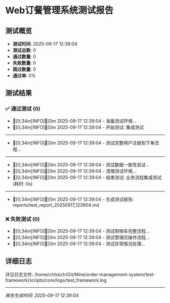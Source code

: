 # Web订餐管理系统测试报告

## 测试概览
- **测试时间**: 2025-09-17 12:39:04
- **测试总数**: 0
- **通过数量**: 0
- **失败数量**: 0
- **跳过数量**: 0
- **通过率**: 0%

## 测试结果
### ✅ 通过测试 (0)
- [0;34m[INFO][0m 2025-09-17 12:39:04 - 准备测试环境...
- [0;34m[INFO][0m 2025-09-17 12:39:04 - 开始测试: 集成测试
- --
- [0;34m[INFO][0m 2025-09-17 12:39:04 - 测试完整用户注册到下单流程...
- --
- [0;34m[INFO][0m 2025-09-17 12:39:04 - 测试数据一致性验证...
- [0;34m[INFO][0m 2025-09-17 12:39:04 - 清理测试环境...
- [0;34m[INFO][0m 2025-09-17 12:39:04 - 结束测试: 业务流程集成测试 (耗时: 0s)
- --
- [0;34m[INFO][0m 2025-09-17 12:39:04 - 生成测试报告: reports/test_report_20250917_123904.md

### ❌ 失败测试 (0)
- [0;34m[INFO][0m 2025-09-17 12:39:04 - 测试购物车完整流程...
- [0;34m[INFO][0m 2025-09-17 12:39:04 - 测试管理员操作流程...
- [0;34m[INFO][0m 2025-09-17 12:39:04 - 测试异常情况处理...

## 详细日志
详见日志文件: /home/chhsich/Git/Mine/order-management-system/test-framework/scripts/core/logs/test_framework.log

---
*报告生成时间: 2025-09-17 12:39:04*
